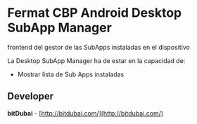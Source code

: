 # Fermat CBP Android Desktop SubApp Manager

frontend del gestor de las SubApps instaladas en el dispositivo

La Desktop SubApp Manager ha de estar en la capacidad de:

* Mostrar lista de Sub Apps instaladas

## Developer

**bitDubai** - [http://bitdubai.com/](http://bitdubai.com/)
